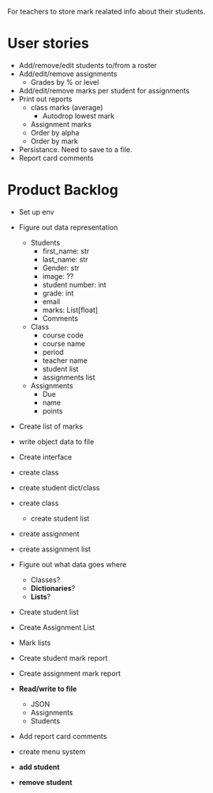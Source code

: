 For teachers to store mark realated info about their students.

# User stories
- Add/remove/edit students to/from a roster
- Add/edit/remove assignments
    - Grades by % or level
- Add/edit/remove marks per student for assignments
- Print out reports
    - class marks (average)
        - Autodrop lowest mark
    - Assignment marks
    - Order by alpha
    - Order by mark
- Persistance. Need to save to a file.
- Report card comments

# Product Backlog
- Set up env
- Figure out data representation
    - Students
        - first_name: str
        - last_name: str
        - Gender: str 
        - image: ??
        - student number: int
        - grade: int
        - email
        - marks: List[float]
        - Comments
    - Class
        - course code
        - course name
        - period
        - teacher name
        - student list
        - assignments list
    - Assignments
        - Due
        - name
        - points
- Create list of marks
- write object data to file
- Create interface
- create class
- create student dict/class
- create class
    - create student list
- create assignment
- create assignment list


- Figure out what data goes where
  - Classes?
  - **Dictionaries**?
  - **Lists**?
- Create student list
- Create Assignment List
- Mark lists
- Create student mark report
- Create assignment mark report
- **Read/write to file**
  - JSON
  - Assignments
  - Students
- Add report card comments
- create menu system

- **add student**
- **remove student**
